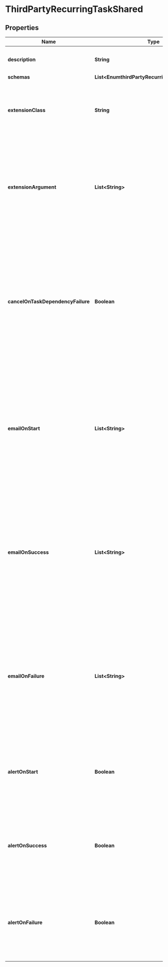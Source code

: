

# ThirdPartyRecurringTaskShared


## Properties

| Name | Type | Description | Notes |
|------------ | ------------- | ------------- | -------------|
|**description** | **String** | A description for this Recurring Task |  [optional] |
|**schemas** | **List&lt;EnumthirdPartyRecurringTaskSchemaUrn&gt;** |  |  |
|**extensionClass** | **String** | The fully-qualified name of the Java class providing the logic for the Third Party Recurring Task. |  |
|**extensionArgument** | **List&lt;String&gt;** | The set of arguments used to customize the behavior for the Third Party Recurring Task. Each configuration property should be given in the form &#39;name&#x3D;value&#39;. |  [optional] |
|**cancelOnTaskDependencyFailure** | **Boolean** | Indicates whether an instance of this Recurring Task should be canceled if the task immediately before it in the recurring task chain fails to complete successfully (including if it is canceled by an administrator before it starts or while it is running). |  [optional] |
|**emailOnStart** | **List&lt;String&gt;** | The email addresses to which a message should be sent whenever an instance of this Recurring Task starts running. If this option is used, then at least one smtp-server must be configured in the global configuration. |  [optional] |
|**emailOnSuccess** | **List&lt;String&gt;** | The email addresses to which a message should be sent whenever an instance of this Recurring Task completes successfully. If this option is used, then at least one smtp-server must be configured in the global configuration. |  [optional] |
|**emailOnFailure** | **List&lt;String&gt;** | The email addresses to which a message should be sent if an instance of this Recurring Task fails to complete successfully. If this option is used, then at least one smtp-server must be configured in the global configuration. |  [optional] |
|**alertOnStart** | **Boolean** | Indicates whether the server should generate an administrative alert whenever an instance of this Recurring Task starts running. |  [optional] |
|**alertOnSuccess** | **Boolean** | Indicates whether the server should generate an administrative alert whenever an instance of this Recurring Task completes successfully. |  [optional] |
|**alertOnFailure** | **Boolean** | Indicates whether the server should generate an administrative alert whenever an instance of this Recurring Task fails to complete successfully. |  [optional] |



